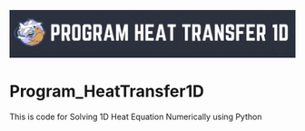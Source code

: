 ![](imageREADME/logo.jpg)

# Program_HeatTransfer1D
This is code for Solving 1D Heat Equation Numerically using Python
